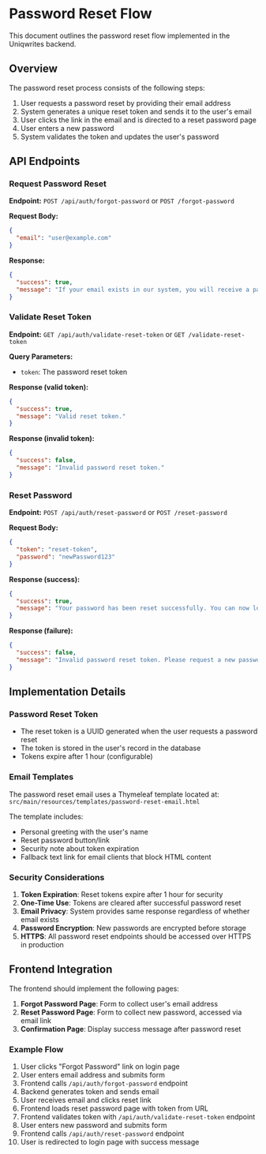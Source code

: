 # Password Reset Flow

This document outlines the password reset flow implemented in the Uniqwrites backend.

## Overview

The password reset process consists of the following steps:

1. User requests a password reset by providing their email address
2. System generates a unique reset token and sends it to the user's email
3. User clicks the link in the email and is directed to a reset password page
4. User enters a new password
5. System validates the token and updates the user's password

## API Endpoints

### Request Password Reset

**Endpoint:** `POST /api/auth/forgot-password` or `POST /forgot-password`

**Request Body:**
```json
{
  "email": "user@example.com"
}
```

**Response:**
```json
{
  "success": true,
  "message": "If your email exists in our system, you will receive a password reset link shortly."
}
```

### Validate Reset Token

**Endpoint:** `GET /api/auth/validate-reset-token` or `GET /validate-reset-token`

**Query Parameters:**
- `token`: The password reset token

**Response (valid token):**
```json
{
  "success": true,
  "message": "Valid reset token."
}
```

**Response (invalid token):**
```json
{
  "success": false,
  "message": "Invalid password reset token."
}
```

### Reset Password

**Endpoint:** `POST /api/auth/reset-password` or `POST /reset-password`

**Request Body:**
```json
{
  "token": "reset-token",
  "password": "newPassword123"
}
```

**Response (success):**
```json
{
  "success": true,
  "message": "Your password has been reset successfully. You can now log in with your new password."
}
```

**Response (failure):**
```json
{
  "success": false,
  "message": "Invalid password reset token. Please request a new password reset."
}
```

## Implementation Details

### Password Reset Token

- The reset token is a UUID generated when the user requests a password reset
- The token is stored in the user's record in the database
- Tokens expire after 1 hour (configurable)

### Email Templates

The password reset email uses a Thymeleaf template located at:
`src/main/resources/templates/password-reset-email.html`

The template includes:
- Personal greeting with the user's name
- Reset password button/link
- Security note about token expiration
- Fallback text link for email clients that block HTML content

### Security Considerations

1. **Token Expiration**: Reset tokens expire after 1 hour for security
2. **One-Time Use**: Tokens are cleared after successful password reset
3. **Email Privacy**: System provides same response regardless of whether email exists
4. **Password Encryption**: New passwords are encrypted before storage
5. **HTTPS**: All password reset endpoints should be accessed over HTTPS in production

## Frontend Integration

The frontend should implement the following pages:

1. **Forgot Password Page**: Form to collect user's email address
2. **Reset Password Page**: Form to collect new password, accessed via email link
3. **Confirmation Page**: Display success message after password reset

### Example Flow

1. User clicks "Forgot Password" link on login page
2. User enters email address and submits form
3. Frontend calls `/api/auth/forgot-password` endpoint
4. Backend generates token and sends email
5. User receives email and clicks reset link
6. Frontend loads reset password page with token from URL
7. Frontend validates token with `/api/auth/validate-reset-token` endpoint
8. User enters new password and submits form
9. Frontend calls `/api/auth/reset-password` endpoint
10. User is redirected to login page with success message
